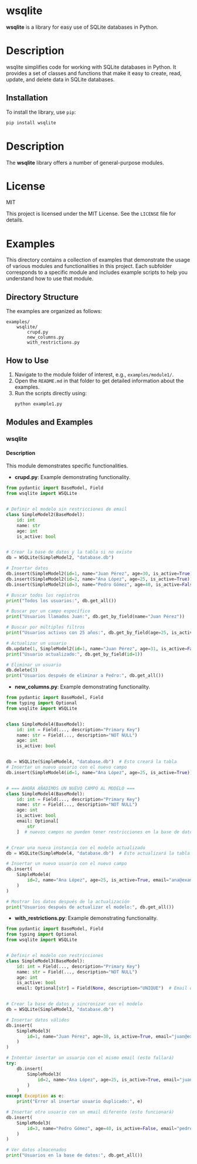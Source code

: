 # wsqlite

**wsqlite** is a library for easy use of SQLite databases in Python.

# Description

wsqlite simplifies code for working with SQLite databases in Python. It provides a set of classes and functions that make it easy to create, read, update, and delete data in SQLite databases.

## Installation

To install the library, use `pip`:

```bash
pip install wsqlite
```

# Description

The **wsqlite** library offers a number of general-purpose modules.

# License

MIT

This project is licensed under the MIT License. See the ```LICENSE``` file for details.




























# Examples

This directory contains a collection of examples that demonstrate the usage of various modules and functionalities in this project. Each subfolder corresponds to a specific module and includes example scripts to help you understand how to use that module.

## Directory Structure

The examples are organized as follows:

```
examples/
    wsqlite/
        crupd.py
        new_columns.py
        with_restrictions.py
```

## How to Use

1. Navigate to the module folder of interest, e.g., `examples/module1/`.
2. Open the `README.md` in that folder to get detailed information about the examples.
3. Run the scripts directly using:
   ```bash
   python example1.py
   ```

## Modules and Examples

### wsqlite

#### Description
This module demonstrates specific functionalities.


- **crupd.py**: Example demonstrating functionality.
```python
from pydantic import BaseModel, Field
from wsqlite import WSQLite


# Definir el modelo sin restricciones de email
class SimpleModel2(BaseModel):
    id: int
    name: str
    age: int
    is_active: bool


# Crear la base de datos y la tabla si no existe
db = WSQLite(SimpleModel2, "database.db")

# Insertar datos
db.insert(SimpleModel2(id=1, name="Juan Pérez", age=30, is_active=True))
db.insert(SimpleModel2(id=2, name="Ana López", age=25, is_active=True))
db.insert(SimpleModel2(id=3, name="Pedro Gómez", age=40, is_active=False))

# Buscar todos los registros
print("Todos los usuarios:", db.get_all())

# Buscar por un campo específico
print("Usuarios llamados Juan:", db.get_by_field(name="Juan Pérez"))

# Buscar por múltiples filtros
print("Usuarios activos con 25 años:", db.get_by_field(age=25, is_active=True))

# Actualizar un usuario
db.update(1, SimpleModel2(id=1, name="Juan Pérez", age=31, is_active=False))
print("Usuario actualizado:", db.get_by_field(id=1))

# Eliminar un usuario
db.delete(3)
print("Usuarios después de eliminar a Pedro:", db.get_all())
  ```


- **new_columns.py**: Example demonstrating functionality.
```python
from pydantic import BaseModel, Field
from typing import Optional
from wsqlite import WSQLite


class SimpleModel4(BaseModel):
    id: int = Field(..., description="Primary Key")
    name: str = Field(..., description="NOT NULL")
    age: int
    is_active: bool


db = WSQLite(SimpleModel4, "database.db")  # Esto creará la tabla
# Insertar un nuevo usuario con el nuevo campo
db.insert(SimpleModel4(id=1, name="Ana López", age=25, is_active=True))


# === AHORA AÑADIMOS UN NUEVO CAMPO AL MODELO ===
class SimpleModel4(BaseModel):
    id: int = Field(..., description="Primary Key")
    name: str = Field(..., description="NOT NULL")
    age: int
    is_active: bool
    email: Optional[
        str
    ]  # nuevos campos no pueden tener restricciones en la base de datos (Field)


# Crear una nueva instancia con el modelo actualizado
db = WSQLite(SimpleModel4, "database.db")  # Esto actualizará la tabla

# Insertar un nuevo usuario con el nuevo campo
db.insert(
    SimpleModel4(
        id=2, name="Ana López", age=25, is_active=True, email="ana@example.com"
    )
)

# Mostrar los datos después de la actualización
print("Usuarios después de actualizar el modelo:", db.get_all())
  ```


- **with_restrictions.py**: Example demonstrating functionality.
```python
from pydantic import BaseModel, Field
from typing import Optional
from wsqlite import WSQLite


# Definir el modelo con restricciones
class SimpleModel3(BaseModel):
    id: int = Field(..., description="Primary Key")
    name: str = Field(..., description="NOT NULL")
    age: int
    is_active: bool
    email: Optional[str] = Field(None, description="UNIQUE")  # Email debe ser único


# Crear la base de datos y sincronizar con el modelo
db = WSQLite(SimpleModel3, "database.db")

# Insertar datos válidos
db.insert(
    SimpleModel3(
        id=1, name="Juan Pérez", age=30, is_active=True, email="juan@example.com"
    )
)

# Intentar insertar un usuario con el mismo email (esto fallará)
try:
    db.insert(
        SimpleModel3(
            id=2, name="Ana López", age=25, is_active=True, email="juan@example.com"
        )
    )
except Exception as e:
    print("Error al insertar usuario duplicado:", e)

# Insertar otro usuario con un email diferente (esto funcionará)
db.insert(
    SimpleModel3(
        id=3, name="Pedro Gómez", age=40, is_active=False, email="pedro@example.com"
    )
)

# Ver datos almacenados
print("Usuarios en la base de datos:", db.get_all())
  ```



